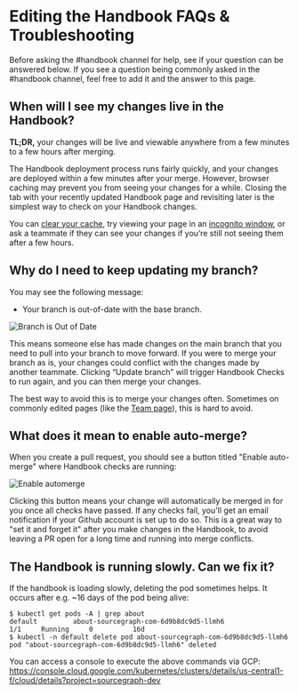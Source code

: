 # Editing the Handbook FAQs & Troubleshooting

Before asking the #handbook channel for help, see if your question can be answered below. If you see a question being commonly asked in the #handbook channel, feel free to add it and the answer to this page.

## When will I see my changes live in the Handbook?

**TL;DR,** your changes will be live and viewable anywhere from a few minutes to a few hours after merging.

The Handbook deployment process runs fairly quickly, and your changes are deployed within a few minutes after your merge. However, browser caching may prevent you from seeing your changes for a while. Closing the tab with your recently updated Handbook page and revisiting later is the simplest way to check on your Handbook changes.

You can [clear your cache](https://support.google.com/accounts/answer/32050?hl=en&co=GENIE.Platform%3DDesktop), try viewing your page in an [incognito window](https://support.google.com/chrome/answer/95464?hl=en&co=GENIE.Platform%3DDesktop), or ask a teammate if they can see your changes if you’re still not seeing them after a few hours.

## Why do I need to keep updating my branch?

You may see the following message:

- Your branch is out-of-date with the base branch.

![Branch is Out of Date](https://storage.googleapis.com/sourcegraph-assets/branch-out-of-date.png)

This means someone else has made changes on the main branch that you need to pull into your branch to move forward. If you were to merge your branch as is, your changes could conflict with the changes made by another teammate. Clicking “Update branch” will trigger Handbook Checks to run again, and you can then merge your changes.

The best way to avoid this is to merge your changes often. Sometimes on commonly edited pages (like the [Team page](../company/team/index.md)), this is hard to avoid.

## What does it mean to enable auto-merge?

When you create a pull request, you should see a button titled "Enable auto-merge" where Handbook checks are running:

![Enable automerge](https://storage.googleapis.com/sourcegraph-assets/handbook/enable%20auto%20merge.png)

Clicking this button means your change will automatically be merged in for you once all checks have passed. If any checks fail, you'll get an email notification if your Github account is set up to do so. This is a great way to "set it and forget it" after you make changes in the Handbook, to avoid leaving a PR open for a long time and running into merge conflicts.

## The Handbook is running slowly. Can we fix it?

If the handbook is loading slowly, deleting the pod sometimes helps. It occurs after e.g. ~16 days of the pod being alive:

```
$ kubectl get pods -A | grep about
default         about-sourcegraph-com-6d9b8dc9d5-llmh6                      1/1     Running     0          16d
$ kubectl -n default delete pod about-sourcegraph-com-6d9b8dc9d5-llmh6
pod "about-sourcegraph-com-6d9b8dc9d5-llmh6" deleted
```

You can access a console to execute the above commands via GCP: https://console.cloud.google.com/kubernetes/clusters/details/us-central1-f/cloud/details?project=sourcegraph-dev

